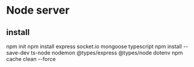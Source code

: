 # Node server

## install

npm init
npm install express socket.io mongoose typescript 
npm install --save-dev ts-node nodemon @types/express @types/node dotenv
npm cache clean --force
